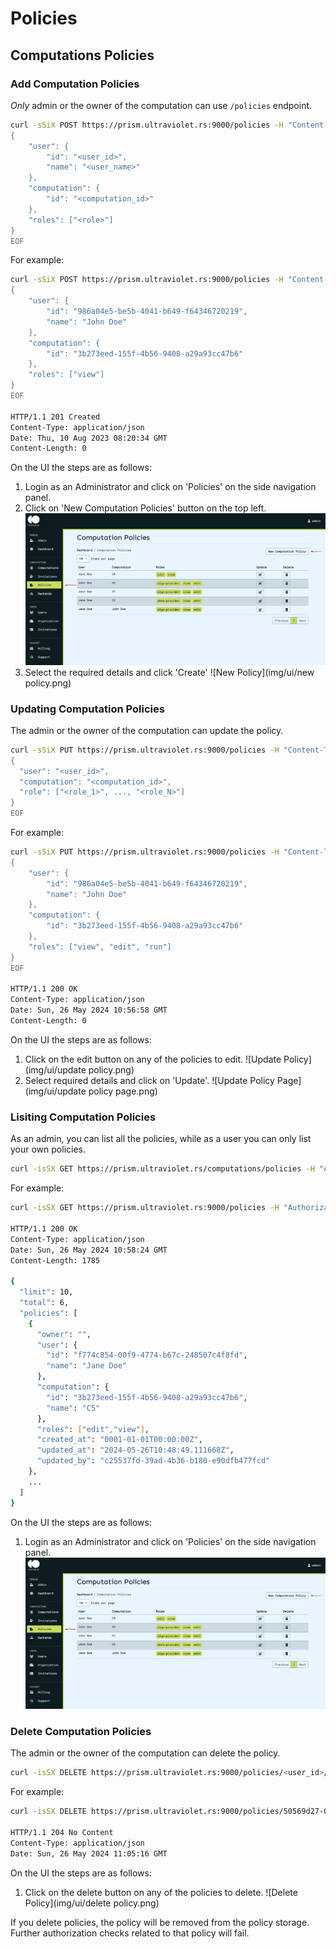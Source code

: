 # Policies

## Computations Policies

### Add Computation Policies

_Only_ admin or the owner of the computation can use `/policies` endpoint.

```bash
curl -sSiX POST https://prism.ultraviolet.rs:9000/policies -H "Content-Type: application/json" -H "Authorization: Bearer <user_token>" -d @- << EOF
{
    "user": {
        "id": "<user_id>",
        "name": "<user_name>"
    },
    "computation": {
        "id": "<computation_id>"
    },
    "roles": ["<role>"]
}
EOF
```

For example:

```bash
curl -sSiX POST https://prism.ultraviolet.rs:9000/policies -H "Content-Type: application/json" -H "Authorization: Bearer eyJhbGciOiJIUzUxMiIsInR5cCI6IkpXVCJ9.eyJkb21haW4iOiJlYzdmNmI2Mi0zYjBiLTRmNmYtOTI1Zi1jMWYwOWFiMmY4ODMiLCJleHAiOjE3MTY3MjI0NzgsImlhdCI6MTcxNjcxODg3OCwiaXNzIjoibWFnaXN0cmFsYS5hdXRoIiwic3ViIjoiYzI1NTM3ZmQtMzlhZC00YjM2LWIxODAtZTkwZGZiNDc3ZmNkIiwidHlwZSI6MCwidXNlciI6ImMyNTUzN2ZkLTM5YWQtNGIzNi1iMTgwLWU5MGRmYjQ3N2ZjZCJ9.ZTw4F3NlP2ziwRF9bgljDoj73ovRvgNHsbt607Z1vvogFd8yMCguKLhLEVbhPfQ_yIXQYQH8fZdRsxFw0QYKXQ" -d @- << EOF
{
    "user": {
        "id": "986a04e5-be5b-4041-b649-f64346720219",
        "name": "John Doe"
    },
    "computation": {
        "id": "3b273eed-155f-4b56-9408-a29a93cc47b6"
    },
    "roles": ["view"]
}
EOF

HTTP/1.1 201 Created
Content-Type: application/json
Date: Thu, 10 Aug 2023 08:20:34 GMT
Content-Length: 0
```

On the UI the steps are as follows:
1. Login as an Administrator and click on 'Policies' on the side navigation panel. 
2. Click on 'New Computation Policies' button on the top left.
![List Policies](img/ui/policies.png)
3. Select the required details and click 'Create'
![New Policy](img/ui/new policy.png)

### Updating Computation Policies

The admin or the owner of the computation can update the policy.

```bash
curl -sSiX PUT https://prism.ultraviolet.rs:9000/policies -H "Content-Type: application/json" -H "Authorization: Bearer <user_token>" -d @- << EOF
{
  "user": "<user_id>",
  "computation": "<computation_id>",
  "role": ["<role_1>", ..., "<role_N>"]
}
EOF
```

For example:

```bash
curl -sSiX PUT https://prism.ultraviolet.rs:9000/policies -H "Content-Type: application/json" -H "Authorization: Bearer eyJhbGciOiJIUzUxMiIsInR5cCI6IkpXVCJ9.eyJkb21haW4iOiJlYzdmNmI2Mi0zYjBiLTRmNmYtOTI1Zi1jMWYwOWFiMmY4ODMiLCJleHAiOjE3MTY3MjI0NzgsImlhdCI6MTcxNjcxODg3OCwiaXNzIjoibWFnaXN0cmFsYS5hdXRoIiwic3ViIjoiYzI1NTM3ZmQtMzlhZC00YjM2LWIxODAtZTkwZGZiNDc3ZmNkIiwidHlwZSI6MCwidXNlciI6ImMyNTUzN2ZkLTM5YWQtNGIzNi1iMTgwLWU5MGRmYjQ3N2ZjZCJ9.ZTw4F3NlP2ziwRF9bgljDoj73ovRvgNHsbt607Z1vvogFd8yMCguKLhLEVbhPfQ_yIXQYQH8fZdRsxFw0QYKXQ" -d @- << EOF
{
    "user": {
        "id": "986a04e5-be5b-4041-b649-f64346720219",
        "name": "John Doe"
    },
    "computation": {
        "id": "3b273eed-155f-4b56-9408-a29a93cc47b6"
    },
    "roles": ["view", "edit", "run"]
}
EOF

HTTP/1.1 200 OK
Content-Type: application/json
Date: Sun, 26 May 2024 10:56:58 GMT
Content-Length: 0
```

On the UI the steps are as follows:
1. Click on the edit button on any of the policies to edit.
![Update Policy](img/ui/update policy.png)
2. Select required details and click on 'Update'.
![Update Policy Page](img/ui/update policy page.png)



### Lisiting Computation Policies

As an admin, you can list all the policies, while as a user you can only list your own policies.

```bash
curl -isSX GET https://prism.ultraviolet.rs/computations/policies -H "Authorization: Bearer <user_token>"
```

For example:

```bash
curl -isSX GET https://prism.ultraviolet.rs:9000/policies -H "Authorization: Bearer <user_token>"

HTTP/1.1 200 OK
Content-Type: application/json
Date: Sun, 26 May 2024 10:58:24 GMT
Content-Length: 1785

{
  "limit": 10,
  "total": 6,
  "policies": [
    {
      "owner": "",
      "user": {
        "id": "f774c854-00f9-4774-b67c-248507c4f8fd",
        "name": "Jane Doe"
      },
      "computation": {
        "id": "3b273eed-155f-4b56-9408-a29a93cc47b6",
        "name": "C5"
      },
      "roles": ["edit","view"],
      "created_at": "0001-01-01T00:00:00Z",
      "updated_at": "2024-05-26T10:48:49.111668Z",
      "updated_by": "c25537fd-39ad-4b36-b180-e90dfb477fcd"
    },       
    ...
  ]
}
```

On the UI the steps are as follows:
1. Login as an Administrator and click on 'Policies' on the side navigation panel.
![List Policies](img/ui/policies.png)

### Delete Computation Policies

The admin or the owner of the computation can delete the policy.

```bash
curl -isSX DELETE https://prism.ultraviolet.rs:9000/policies/<user_id>/<computation_id> -H "Accept: application/json" -H "Authorization: Bearer <user_token>"
```

For example:

```bash
curl -isSX DELETE https://prism.ultraviolet.rs:9000/policies/50569d27-060d-42aa-87a8-11b596ef0e68/306d5348-4865-42df-91e3-b292cc94387f -H "Accept: application/json" -H "Authorization: Bearer eyJhbGciOiJIUzUxMiIsInR5cCI6IkpXVCJ9.eyJkb21haW4iOiJlYzdmNmI2Mi0zYjBiLTRmNmYtOTI1Zi1jMWYwOWFiMmY4ODMiLCJleHAiOjE3MTY3MjI0NzgsImlhdCI6MTcxNjcxODg3OCwiaXNzIjoibWFnaXN0cmFsYS5hdXRoIiwic3ViIjoiYzI1NTM3ZmQtMzlhZC00YjM2LWIxODAtZTkwZGZiNDc3ZmNkIiwidHlwZSI6MCwidXNlciI6ImMyNTUzN2ZkLTM5YWQtNGIzNi1iMTgwLWU5MGRmYjQ3N2ZjZCJ9.ZTw4F3NlP2ziwRF9bgljDoj73ovRvgNHsbt607Z1vvogFd8yMCguKLhLEVbhPfQ_yIXQYQH8fZdRsxFw0QYKXQ"

HTTP/1.1 204 No Content
Content-Type: application/json
Date: Sun, 26 May 2024 11:05:16 GMT
```

On the UI the steps are as follows:
1. Click on the delete button on any of the policies to delete.
![Delete Policy](img/ui/delete policy.png)


If you delete policies, the policy will be removed from the policy storage. Further authorization checks related to that policy will fail.
